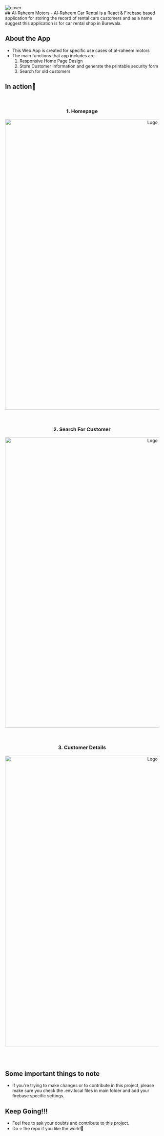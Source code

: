 <img src="https://user-images.githubusercontent.com/47333917/162198646-78d05d5c-925f-4e01-91d4-ab083fa6ea94.png" alt="cover" />
<br>
## Al-Raheem Motors
  - Al-Raheem Car Rental is a React & Firebase based application for storing the record of rental cars customers and as a name suggest this application is for car rental shop in Burewala.

## About the App
  - This Web App is created for specific use cases of al-raheem motors
  - The main functions that app includes are -
    1. Responsive Home Page Design
    2. Store Customer Information and generate the printable security form 
    3. Search for old customers

## In action👀
<br>
<h3 align="center">1. Homepage</h3>
<p align="center">
   <img src="https://user-images.githubusercontent.com/47333917/162199282-778ecb94-1220-4a51-99f0-2b7a074d9806.png" alt="Logo" width="950" > 
 </p> 
 <br>
 <h3 align="center">2. Search For Customer</h3>
 <p align="center">
    <img src="https://user-images.githubusercontent.com/47333917/162199824-6d409afd-0b39-47c5-818d-55f0ece3562c.png" alt="Logo" width="950" > 
 </p>
 <br>
<h3 align="center">3. Customer Details</h3>
<p align="center">
   <img src="https://user-images.githubusercontent.com/47333917/162200122-723fb253-fd96-4009-999c-7ef16ea7cedd.png" alt="Logo" width="950" > 
 </p> 
 <br><br>
     
 
## Some important things to note
   - If you're trying to make changes or to contribute in this project, please make sure you check the .env.local files in main folder and add your firebase specific    settings.

## Keep Going!!!
   - Feel free to ask your doubts and contribute to this project.
   - Do ⭐ the repo if you like the work!🙌
